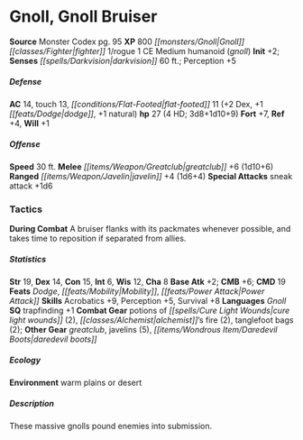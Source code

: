 ﻿---
cssclass: [monsters]
title1: Gnoll, Gnoll Bruiser
title2: Gnoll Bruiser
CR: 3
sources:
- name: Monster Codex
  page: 95
  link: http://paizo.com/products/btpy9926?Pathfinder-Roleplaying-Game-Monster-Codex
XP: 800
race: Gnoll
classes:
- fighter 1
- rogue 1
alignment: CE
size: Medium
type: humanoid
subtypes:
- gnoll
initiative:
  bonus: 2
senses:
  darkvision: 60
AC:
  AC: 14
  touch: 13
  flat_footed: 11
  components:
    dex: 2
    dodge: 1
    natural: 1
HP:
  HP: 27
  long: 3d8+1d10+9
  HD: 4
saves:
  fort: 7
  ref: 4
  will: 1
speeds:
  base: 30
attacks:
  melee:
  - - text: greatclub +6 (1d10+6)
      entries:
      - - damage: 1d10+6
      attack: greatclub
      bonus:
      - 6
  ranged:
  - - text: javelin +4 (1d6+4)
      entries:
      - - damage: 1d6+4
      attack: javelin
      bonus:
      - 4
  special:
  - sneak attack +1d6
tactics:
  During Combat: A bruiser flanks with its packmates whenever possible, and takes
    time to reposition if separated from allies.
ability_scores:
  STR: 19
  DEX: 14
  CON: 15
  INT: 6
  WIS: 12
  CHA: 8
BAB: 2
CMB: 6
CMD: 19
feats:
- name: Dodge
- name: Mobility
- name: Power Attack
skills:
  Acrobatics: 9
  Perception: 5
  Survival: 8
languages:
- Gnoll
special_qualities:
- trapfinding +1
gear:
  combat:
  - potions of cure light wounds (2)
  - alchemist's fire (2)
  - tanglefoot bags (2)
  other:
  - greatclub
  - javelins (5)
  - daredevil boots
ecology:
  environment: warm plains or desert
desc_long: These massive gnolls pound enemies into submission.

---

# Gnoll, Gnoll Bruiser

**Source** Monster Codex pg. 95
**XP** 800
_[[monsters/Gnoll|Gnoll]]_ _[[classes/Fighter|fighter]]_ 1/rogue 1
CE Medium humanoid (_gnoll_)
**Init** +2; **Senses** _[[spells/Darkvision|darkvision]]_ 60 ft.; Perception +5

##### Defense

**AC** 14, touch 13, _[[conditions/Flat-Footed|flat-footed]]_ 11 (+2 Dex, +1 _[[feats/Dodge|dodge]]_, +1 natural)
**hp** 27 (4 HD; 3d8+1d10+9)
**Fort** +7, **Ref** +4, **Will** +1

##### Offense
**Speed** 30 ft.
**Melee** _[[items/Weapon/Greatclub|greatclub]]_ +6 (1d10+6)
**Ranged** _[[items/Weapon/Javelin|javelin]]_ +4 (1d6+4)
**Special Attacks** sneak attack +1d6

### Tactics

**During Combat** A bruiser flanks with its packmates whenever possible, and takes time to reposition if separated from allies.

##### Statistics
**Str** 19, **Dex** 14, **Con** 15, **Int** 6, **Wis** 12, **Cha** 8
**Base Atk** +2; **CMB** +6; **CMD** 19
**Feats** _Dodge_, _[[feats/Mobility|Mobility]]_, _[[feats/Power Attack|Power Attack]]_
**Skills** Acrobatics +9, Perception +5, Survival +8
**Languages** _Gnoll_
**SQ** trapfinding +1
**Combat Gear** potions of _[[spells/Cure Light Wounds|cure light wounds]]_ (2), _[[classes/Alchemist|alchemist]]_’s fire (2), tanglefoot bags (2); **Other Gear** _greatclub_, javelins (5), _[[items/Wondrous Item/Daredevil Boots|daredevil boots]]_

##### Ecology

**Environment** warm plains or desert

##### Description

These massive gnolls pound enemies into submission.